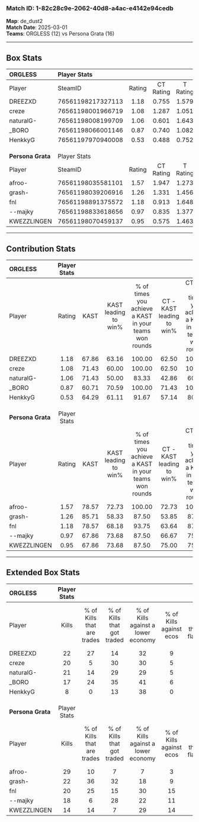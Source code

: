 ### Match ID: 1-82c28c9e-2062-40d8-a4ac-e4142e94cedb  
**Map**: de_dust2  
**Match Date**: 2025-03-01  
**Teams**: ORGLESS (12) vs Persona Grata (16)  

---  

## Box Stats  

| **ORGLESS**       | Player Stats      |        |           |          |       |       |       |         |        |      |     |
| :- | :- | :-: | :-: | :-: | :-: | :-: | :-: | :-: | :-: | :-: | :-: |
| Player            | SteamID           | Rating | CT Rating | T Rating | KAST  |  ADR  | Kills | Assists | Deaths | K/D  | HS% |
| DREEZXD           | 76561198217327113 |  1.18  |   0.755   |  1.579   | 67.86 | 85.5  |  22   |    3    |   18   | 1.22 | 54  |
| creze             | 76561198001966719 |  1.08  |   1.287   |  1.051   | 71.43 | 75.1  |  20   |   10    |   21   | 0.95 | 30  |
| naturalG-         | 76561198008199709 |  1.06  |   0.601   |  1.643   | 71.43 | 78.0  |  21   |    6    |   23   | 0.91 | 71  |
| _BORO             | 76561198066001146 |  0.87  |   0.740   |  1.082   | 60.71 | 65.1  |  17   |    8    |   21   | 0.81 | 70  |
| HenkkyG           | 76561197970940008 |  0.53  |   0.488   |  0.752   | 64.29 | 36.1  |   8   |    6    |   20   | 0.40 | 62  |
|                   |                   |        |           |          |       |       |       |         |        |      |     |
|                   |                   |        |           |          |       |       |       |         |        |      |     |
|                   |                   |        |           |          |       |       |       |         |        |      |     |
| **Persona Grata** | Player Stats      |        |           |          |       |       |       |         |        |      |     |
| Player            | SteamID           | Rating | CT Rating | T Rating | KAST  |  ADR  | Kills | Assists | Deaths | K/D  | HS% |
| afroo-            | 76561198035581101 |  1.57  |   1.947   |  1.273   | 78.57 | 102.6 |  29   |    5    |   16   | 1.81 | 34  |
| grash-            | 76561198039206916 |  1.26  |   1.331   |  1.456   | 85.71 | 81.4  |  22   |    8    |   21   | 1.05 | 45  |
| fnl               | 76561198891375572 |  1.18  |   0.913   |  1.648   | 78.57 | 71.2  |  20   |    6    |   17   | 1.18 | 55  |
| --majky           | 76561198833618656 |  0.97  |   0.835   |  1.377   | 67.86 | 64.7  |  18   |    3    |   19   | 0.95 | 27  |
| KWEZZLINGEN       | 76561198070459137 |  0.95  |   0.575   |  1.463   | 67.86 | 71.2  |  14   |    5    |   15   | 0.93 | 42  |
---  

## Contribution Stats  

| **ORGLESS**       | Player Stats |       |                      |                                                        |                           |                                                             |                          |                                                            |
| :- | :-: | :-: | :-: | :-: | :-: | :-: | :-: | :-: |
| Player            |    Rating    | KAST  | KAST leading to win% | % of times you achieve a KAST in your teams won rounds | CT - KAST leading to win% | CT - % of times you achieve a KAST in your teams won rounds | T - KAST leading to win% | T - % of times you achieve a KAST in your teams won rounds |
| DREEZXD           |     1.18     | 67.86 |        63.16         |                         100.00                         |           62.50           |                           100.00                            |          63.64           |                           100.00                           |
| creze             |     1.08     | 71.43 |        60.00         |                         100.00                         |           62.50           |                           100.00                            |          58.33           |                           100.00                           |
| naturalG-         |     1.06     | 71.43 |        50.00         |                         83.33                          |           42.86           |                            60.00                            |          53.85           |                           100.00                           |
| _BORO             |     0.87     | 60.71 |        70.59         |                         100.00                         |           71.43           |                           100.00                            |          70.00           |                           100.00                           |
| HenkkyG           |     0.53     | 64.29 |        61.11         |                         91.67                          |           57.14           |                            80.00                            |          63.64           |                           100.00                           |
|                   |              |       |                      |                                                        |                           |                                                             |                          |                                                            |
|                   |              |       |                      |                                                        |                           |                                                             |                          |                                                            |
|                   |              |       |                      |                                                        |                           |                                                             |                          |                                                            |
| **Persona Grata** | Player Stats |       |                      |                                                        |                           |                                                             |                          |                                                            |
| Player            |    Rating    | KAST  | KAST leading to win% | % of times you achieve a KAST in your teams won rounds | CT - KAST leading to win% | CT - % of times you achieve a KAST in your teams won rounds | T - KAST leading to win% | T - % of times you achieve a KAST in your teams won rounds |
| afroo-            |     1.57     | 78.57 |        72.73         |                         100.00                         |           72.73           |                           100.00                            |          72.73           |                           100.00                           |
| grash-            |     1.26     | 85.71 |        58.33         |                         87.50                          |           53.85           |                            87.50                            |          63.64           |                           87.50                            |
| fnl               |     1.18     | 78.57 |        68.18         |                         93.75                          |           63.64           |                            87.50                            |          72.73           |                           100.00                           |
| --majky           |     0.97     | 67.86 |        73.68         |                         87.50                          |           66.67           |                            75.00                            |          80.00           |                           100.00                           |
| KWEZZLINGEN       |     0.95     | 67.86 |        73.68         |                         87.50                          |           75.00           |                            75.00                            |          72.73           |                           100.00                           |
---  

## Extended Box Stats  

| **ORGLESS**       | Player Stats |                            |                            |                                    |                         |                              |                                 |        |                             |                                     |                          |                               |                            |
| :- | :-: | :-: | :-: | :-: | :-: | :-: | :-: | :-: | :-: | :-: | :-: | :-: | :-: |
| Player            |    Kills     | % of Kills that are trades | % of Kills that got traded | % of Kills against a lower economy | % of Kills against ecos | % of Kills that are flawless | % of Kills that are close duels | Deaths | % of Deaths that get traded | % of Deaths against a lower economy | % of Deaths against ecos | % of Deaths that are flawless | % of Deaths that are close |
| DREEZXD           |      22      |             27             |             14             |                 32                 |            9            |              73              |                5                |   18   |              6              |                  6                  |            6             |              44               |             17             |
| creze             |      20      |             5              |             30             |                 30                 |            5            |              75              |                0                |   21   |             19              |                 14                  |            0             |              81               |             0              |
| naturalG-         |      21      |             14             |             29             |                 29                 |            5            |              67              |               10                |   23   |             22              |                 22                  |            0             |              65               |             0              |
| _BORO             |      17      |             24             |             35             |                 41                 |            6            |              65              |                6                |   21   |             14              |                 14                  |            5             |              62               |             10             |
| HenkkyG           |      8       |             0              |             13             |                 38                 |            0            |              88              |                0                |   20   |             25              |                 10                  |            0             |              60               |             5              |
|                   |              |                            |                            |                                    |                         |                              |                                 |        |                             |                                     |                          |                               |                            |
|                   |              |                            |                            |                                    |                         |                              |                                 |        |                             |                                     |                          |                               |                            |
|                   |              |                            |                            |                                    |                         |                              |                                 |        |                             |                                     |                          |                               |                            |
| **Persona Grata** | Player Stats |                            |                            |                                    |                         |                              |                                 |        |                             |                                     |                          |                               |                            |
| Player            |    Kills     | % of Kills that are trades | % of Kills that got traded | % of Kills against a lower economy | % of Kills against ecos | % of Kills that are flawless | % of Kills that are close duels | Deaths | % of Deaths that get traded | % of Deaths against a lower economy | % of Deaths against ecos | % of Deaths that are flawless | % of Deaths that are close |
| afroo-            |      29      |             10             |             7              |                 7                  |            3            |              62              |                3                |   16   |             19              |                 13                  |            13            |              81               |             0              |
| grash-            |      22      |             36             |             32             |                 18                 |            9            |              55              |                5                |   21   |             33              |                 10                  |            10            |              67               |             0              |
| fnl               |      20      |             25             |             15             |                 30                 |           15            |              75              |               10                |   17   |             24              |                  6                  |            6             |              76               |             0              |
| --majky           |      18      |             6              |             28             |                 22                 |           11            |              61              |                6                |   19   |             32              |                 11                  |            11            |              84               |             5              |
| KWEZZLINGEN       |      14      |             14             |             7              |                 29                 |           14            |              64              |                7                |   15   |             13              |                 13                  |            13            |              47               |             20             |
